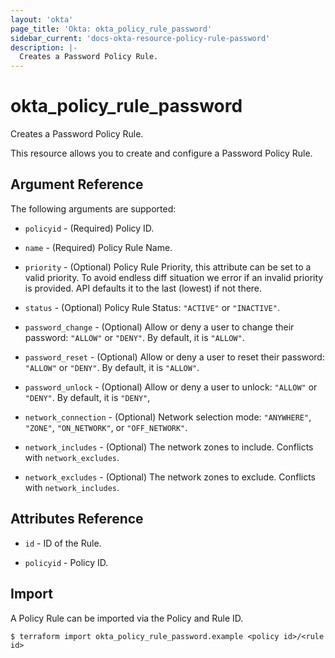 ```yaml
---
layout: 'okta'
page_title: 'Okta: okta_policy_rule_password'
sidebar_current: 'docs-okta-resource-policy-rule-password'
description: |-
  Creates a Password Policy Rule.
---
```


# okta_policy_rule_password

Creates a Password Policy Rule.

This resource allows you to create and configure a Password Policy Rule.

## Argument Reference

The following arguments are supported:

- `policyid` - (Required) Policy ID.

- `name` - (Required) Policy Rule Name.

- `priority` - (Optional) Policy Rule Priority, this attribute can be set to a valid priority. To avoid endless diff situation we error if an invalid priority is provided. API defaults it to the last (lowest) if not there.

- `status` - (Optional) Policy Rule Status: `"ACTIVE"` or `"INACTIVE"`.

- `password_change` - (Optional) Allow or deny a user to change their password: `"ALLOW"` or `"DENY"`. By default, it is `"ALLOW"`.

- `password_reset` - (Optional) Allow or deny a user to reset their password: `"ALLOW"` or `"DENY"`. By default, it is `"ALLOW"`.

- `password_unlock` - (Optional) Allow or deny a user to unlock: `"ALLOW"` or `"DENY"`. By default, it is `"DENY"`,

- `network_connection` - (Optional) Network selection mode: `"ANYWHERE"`, `"ZONE"`, `"ON_NETWORK"`, or `"OFF_NETWORK"`.

- `network_includes` - (Optional) The network zones to include. Conflicts with `network_excludes`.

- `network_excludes` - (Optional) The network zones to exclude. Conflicts with `network_includes`.

## Attributes Reference

- `id` - ID of the Rule.

- `policyid` - Policy ID.

## Import

A Policy Rule can be imported via the Policy and Rule ID.

```
$ terraform import okta_policy_rule_password.example <policy id>/<rule id>
```
